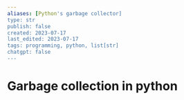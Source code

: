 ```yaml
---
aliases: [Python's garbage collector]
type: str
publish: false
created: 2023-07-17
last_edited: 2023-07-17
tags: programming, python, list[str]
chatgpt: false
---
```

# Garbage collection in python